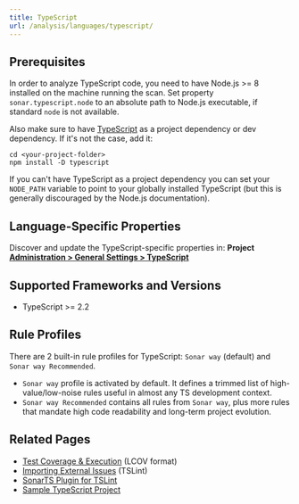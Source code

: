 ```yaml
---
title: TypeScript
url: /analysis/languages/typescript/
---
```


<!-- static -->
<!-- update_center:typescript -->
<!-- /static -->


## Prerequisites

In order to analyze TypeScript code, you need to have Node.js >= 8 installed on the machine running the scan. Set property `sonar.typescript.node` to an absolute path to Node.js executable, if standard `node` is not available.

Also make sure to have [TypeScript](https://www.npmjs.com/package/typescript) as a project dependency or dev dependency. If it's not the case, add it:
```
cd <your-project-folder>
npm install -D typescript
```
If you can't have TypeScript as a project dependency you can set your `NODE_PATH` variable to point to your globally installed TypeScript (but this is generally discouraged by the Node.js documentation).

## Language-Specific Properties

Discover and update the TypeScript-specific properties in: **<!-- sonarcloud -->Project <!-- /sonarcloud -->[Administration > General Settings > TypeScript](/#sonarqube-admin#/admin/settings?category=typescript)**

## Supported Frameworks and Versions
* TypeScript >= 2.2

## Rule Profiles

There are 2 built-in rule profiles for TypeScript: `Sonar way` (default) and `Sonar way Recommended`.
* `Sonar way` profile is activated by default. It defines a trimmed list of high-value/low-noise rules useful in almost any TS development context.
* `Sonar way Recommended` contains all rules from `Sonar way`, plus more rules that mandate high code readability and long-term project evolution.

## Related Pages

* [Test Coverage & Execution](/analysis/coverage/) (LCOV format)
* [Importing External Issues](/analysis/external-issues/) (TSLint)
* [SonarTS Plugin for TSLint](https://www.npmjs.com/package/tslint-sonarts)
* [Sample TypeScript Project](https://github.com/SonarSource/SonarTS-example/)

